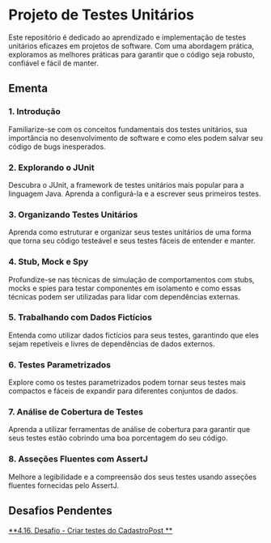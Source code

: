 # Projeto de Testes Unitários

Este repositório é dedicado ao aprendizado e implementação de testes unitários eficazes em projetos de software. Com uma
abordagem prática, exploramos as melhores práticas para garantir que o código seja robusto, confiável e fácil de manter.

## Ementa

### 1. Introdução

Familiarize-se com os conceitos fundamentais dos testes unitários, sua importância no desenvolvimento de software e como
eles podem salvar seu código de bugs inesperados.

### 2. Explorando o JUnit

Descubra o JUnit, a framework de testes unitários mais popular para a linguagem Java. Aprenda a configurá-la e a
escrever seus primeiros testes.

### 3. Organizando Testes Unitários

Aprenda como estruturar e organizar seus testes unitários de uma forma que torna seu código testeável e seus testes
fáceis de entender e manter.

### 4. Stub, Mock e Spy

Profundize-se nas técnicas de simulação de comportamentos com stubs, mocks e spies para testar componentes em isolamento
e como essas técnicas podem ser utilizadas para lidar com dependências externas.

### 5. Trabalhando com Dados Fictícios

Entenda como utilizar dados fictícios para seus testes, garantindo que eles sejam repetíveis e livres de dependências de
dados externos.

### 6. Testes Parametrizados

Explore como os testes parametrizados podem tornar seus testes mais compactos e fáceis de expandir para diferentes
conjuntos de dados.

### 7. Análise de Cobertura de Testes

Aprenda a utilizar ferramentas de análise de cobertura para garantir que seus testes estão cobrindo uma boa porcentagem
do seu código.

### 8. Asseções Fluentes com AssertJ

Melhore a legibilidade e a compreensão dos seus testes usando asseções fluentes fornecidas pelo AssertJ.

## Desafios Pendentes

[**4.16. Desafio - Criar testes do CadastroPost
**](https://app.algaworks.com/aulas/4626/desafio-criar-testes-do-cadastropost)